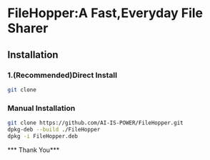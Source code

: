 # FileHopper:A Fast,Everyday File Sharer


## Installation
### 1.(Recommended)Direct Install
```Bash
git clone

```

### Manual Installation
```Bash
git clone https://github.com/AI-IS-POWER/FileHopper.git
dpkg-deb --build ./FileHopper
dpkg -i FileHopper.deb
```
*** Thank You***
